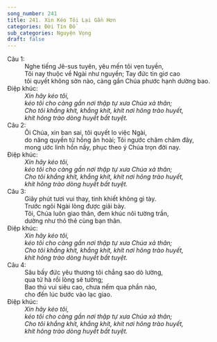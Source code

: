 ```yaml
---
song_number: 241
title: 241. Xin Kéo Tôi Lại Gần Hơn
categories: Đời Tín Đồ
sub_categories: Nguyện Vọng
draft: false
---
```

<dl><dt>Câu 1:</dt><dd data-verse="1">Nghe tiếng Jê-sus tuyên, yêu mến tôi vẹn tuyền, <br/>Tôi nay thuộc về Ngài như nguyền; Tay đức tin giơ cao <br/>tôi quyết không sờn nào, càng gần Chúa phước hạnh dường bao. </dd><dt>Điệp khúc:</dt><dd data-chorus="1"><em>Xin hãy kéo tôi, <br/>kéo tôi cho càng gần nơi thập tự xưa Chúa xả thân; <br/>Cho tôi khắng khít, khắng khít, khít nơi hông trào huyết, <br/>khít hông trào dòng huyết bất tuyệt. </em></dd><dt>Câu 2:</dt><dd data-verse="2">Ôi Chúa, xin ban sai, tôi quyết lo việc Ngài, <br/>do năng quyền từ hồng ân hoài; Tôi ngước chăm chăm đây, <br/>mong ước linh hồn nầy, phục theo ý Chúa trọn đời nay. </dd><dt>Điệp khúc:</dt><dd data-chorus="1"><em>Xin hãy kéo tôi, <br/>kéo tôi cho càng gần nơi thập tự xưa Chúa xả thân; <br/>Cho tôi khắng khít, khắng khít, khít nơi hông trào huyết, <br/>khít hông trào dòng huyết bất tuyệt. </em></dd><dt>Câu 3:</dt><dd data-verse="3">Giây phút tươi vui thay, tinh khiết không gì tày. <br/>Trước ngôi Ngài lòng được giãi bày. <br/>Tôi, Chúa luôn giao thân, đem khúc nôi tường trần, <br/>dường như thỏ thẻ cùng bạn thân. </dd><dt>Điệp khúc:</dt><dd data-chorus="1"><em>Xin hãy kéo tôi, <br/>kéo tôi cho càng gần nơi thập tự xưa Chúa xả thân; <br/>Cho tôi khắng khít, khắng khít, khít nơi hông trào huyết, <br/>khít hông trào dòng huyết bất tuyệt. </em></dd><dt>Câu 4:</dt><dd data-verse="3">Sâu bấy đức yêu thương tôi chẳng sao dò lường, <br/>qua tử hà rồi lòng sẽ tường; <br/>Bao thú vui siêu cao, chưa nếm qua phần nào, <br/>cho đến lúc bước vào lạc giao. </dd><dt>Điệp khúc:</dt><dd data-chorus="1"><em>Xin hãy kéo tôi, <br/>kéo tôi cho càng gần nơi thập tự xưa Chúa xả thân; <br/>Cho tôi khắng khít, khắng khít, khít nơi hông trào huyết, <br/>khít hông trào dòng huyết bất tuyệt. </em></dd></dl>